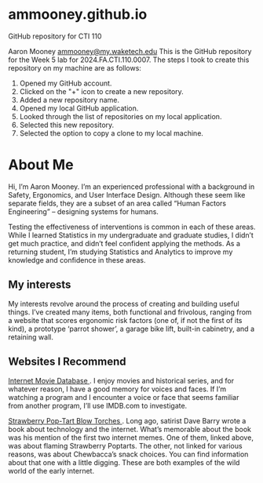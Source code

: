 # ammooney.github.io
GitHub repository for CTI 110

Aaron Mooney
ammooney@my.waketech.edu
This is the GitHub repository for the Week 5 lab for 2024.FA.CTI.110.0007.
The steps I took to create this repository on my machine are as follows:
1. Opened my GitHub account.
2. Clicked on the "+" icon to create a new repository.
3. Added a new repository name.
4. Opened my local GitHub application.
5. Looked through the list of repositories on my local application.
6. Selected this new repository.
7. Selected the option to copy a clone to my local machine. 

# About Me

Hi, I’m Aaron Mooney. I’m an experienced professional with a background in Safety, Ergonomics, and User Interface Design. Although these seem like separate fields, they are a subset of an area called “Human Factors Engineering” – designing systems for humans. 

Testing the effectiveness of interventions is common in each of these areas. While I learned Statistics in my undergraduate and graduate studies, I didn’t get much practice, and didn’t feel confident applying the methods. As a returning student, I’m studying Statistics and Analytics to improve my knowledge and confidence in these areas. 

## My interests

My interests revolve around the process of creating and building useful things. I’ve created many items, both functional and frivolous, ranging from a website that scores ergonomic risk factors (one of, if not the first of its kind), a prototype ‘parrot shower’, a garage bike lift, built-in cabinetry, and a retaining wall.

## Websites I Recommend

[ Internet Movie Database ][def]. 
I enjoy movies and historical series, and for whatever reason, I have a good memory for voices and faces. If I’m watching a program and I encounter a voice or face that seems familiar from another program, I’ll use IMDB.com to investigate.

[ Strawberry Pop-Tart Blow Torches ][def2]. 
Long ago, satirist Dave Barry wrote a book about technology and the internet. What’s memorable about the book was his mention of the first two internet memes. One of them, linked above, was about flaming Strawberry Poptarts. The other, not linked for various reasons, was about Chewbacca’s snack choices. You can find information about that one with a little digging. These are both examples of the wild world of the early internet. 


[def]: https://imdb.com
[def2]: https://www.pmichaud.com/toast